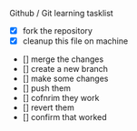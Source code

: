 Github / Git learning tasklist

- [x] fork the repository
- [x] cleanup this file on machine
- [] merge the changes
- [] create a new branch 
- [] make some changes
- [] push them
- [] cofnrim they work
- [] revert them
- [] confirm that worked

